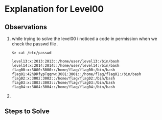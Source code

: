 # Explanation for Level00
## Observations
1. while trying to solve the level00 i noticed a code in permission when we check the passwd file .
    ```
    $> cat /etc/passwd

    level13:x:2013:2013::/home/user/level13:/bin/bash
    level14:x:2014:2014::/home/user/level14:/bin/bash
    flag00:x:3000:3000::/home/flag/flag00:/bin/bash
    flag01:42hDRfypTqqnw:3001:3001::/home/flag/flag01:/bin/bash
    flag02:x:3002:3002::/home/flag/flag02:/bin/bash
    flag03:x:3003:3003::/home/flag/flag03:/bin/bash
    flag04:x:3004:3004::/home/flag/flag04:/bin/bash
 
    ```
2. 


## Steps to Solve